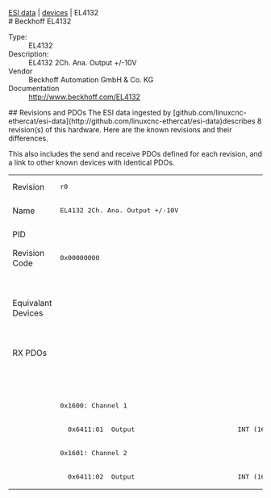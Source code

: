 <div class="nav"><a href="/esi-data">ESI data</a> | <a href="/esi-data/devices">devices</a> | EL4132</div>
#  Beckhoff EL4132

<dl>
  <dt>Type:</dt><dd>EL4132</dd>
  <dt>Description:</dt><dd>EL4132 2Ch. Ana. Output +/-10V</dd>
  <dt>Vendor</dt><dd>Beckhoff Automation GmbH & Co. KG</dd>
  <dt>Documentation</dt><dd><a href="http://www.beckhoff.com/EL4132">http://www.beckhoff.com/EL4132</a></dd>
</dl>
## Revisions and PDOs
The ESI data ingested by [github.com/linuxcnc-ethercat/esi-data](http://github.com/linuxcnc-ethercat/esi-data)describes 8 revision(s) of this hardware.  Here are the known revisions and their differences.

This also includes the send and receive PDOs defined for each revision, and a link to other known devices with identical PDOs.

<table>
<tr >
<td class="first">Revision</td>
<td ><pre>r0</pre></td>
<td ><pre>r1016</pre></td>
<td ><pre>r1017</pre></td>
<td ><pre>r1018</pre></td>
<td ><pre>r1019</pre></td>
<td ><pre>r1020</pre></td>
<td ><pre>r1021</pre></td>
<td ><pre>r9995</pre></td>
</tr>
<tr >
<td class="first">Name</td>
<td ><pre>EL4132 2Ch. Ana. Output +/-10V</pre></td>
<td  colspan=6 align="center"><pre>EL4132 2Ch. Ana. Output +/-10V, 16bit</pre></td>
<td ><pre>EL4132 2Ch. Ana. Output +/-10V</pre></td>
</tr>
<tr >
<td class="first">PID</td>
<td  colspan=8 align="center"><pre>0x10243052</pre></td>
</tr>
<tr >
<td class="first">Revision Code</td>
<td ><pre>0x00000000</pre></td>
<td ><pre>0x03f80000</pre></td>
<td ><pre>0x03f90000</pre></td>
<td ><pre>0x03fa0000</pre></td>
<td ><pre>0x03fb0000</pre></td>
<td ><pre>0x03fc0000</pre></td>
<td ><pre>0x03fd0000</pre></td>
<td ><pre>0x270b0000</pre></td>
</tr>
<tr >
<td class="first">Equivalant Devices</td>
<td ></td>
<td  colspan=2 align="center"><pre><a href="EL4102">EL4102 r1016</a><br/><a href="EL4102">EL4102 r1017</a><br/><a href="EL4112">EL4112 r1016</a><br/><a href="EL4112">EL4112 r1017</a><br/><a href="EL4112-0010">EL4112-0010 r1016</a><br/><a href="EL4112-0010">EL4112-0010 r1017</a><br/><a href="EL4122">EL4122 r1016</a><br/><a href="EL4122">EL4122 r1017</a></pre></td>
<td  colspan=2 align="center"><pre><a href="EL4102">EL4102 r1018</a><br/><a href="EL4102">EL4102 r1019</a><br/><a href="EL4112">EL4112 r1018</a><br/><a href="EL4112">EL4112 r1019</a><br/><a href="EL4112-0010">EL4112-0010 r1018</a><br/><a href="EL4112-0010">EL4112-0010 r1019</a><br/><a href="EL4122">EL4122 r1018</a><br/><a href="EL4122">EL4122 r1019</a></pre></td>
<td  colspan=2 align="center"><pre><a href="EL4102">EL4102 r1020</a><br/><a href="EL4102">EL4102 r1021</a><br/><a href="EL4112">EL4112 r1020</a><br/><a href="EL4112">EL4112 r1021</a><br/><a href="EL4112-0010">EL4112-0010 r1020</a><br/><a href="EL4112-0010">EL4112-0010 r1021</a><br/><a href="EL4122">EL4122 r1020</a><br/><a href="EL4122">EL4122 r1021</a></pre></td>
<td ></td>
</tr>
<tr class="rxpdo pdosection">
<td class="first" rowspan=6 valign=top>RX PDOs</td>
<td colspan=7 align="left"></td>
<td><pre>: </pre></td>
<td></td>
</tr>
<tr class="rxpdo pdosection">
<td  colspan=7 align="left"></td>
<td ><pre>: </pre></td>
</tr>
<tr class="rxpdo pdosection">
<td  colspan=7 align="left"><pre>0x1600: Channel 1</pre></td>
<td ></td>
</tr>
<tr class="rxpdo">
<td ><pre>  0x6411:01  Output                          INT (16 bits)</pre></td>
<td  colspan=2 align="left"></td>
<td  colspan=4 align="left"><pre>  0x6411:01  Output                          INT (16 bits)</pre></td>
<td ></td>
</tr>
<tr class="rxpdo pdosection">
<td  colspan=7 align="left"><pre>0x1601: Channel 2</pre></td>
<td ></td>
</tr>
<tr class="rxpdo">
<td ><pre>  0x6411:02  Output                          INT (16 bits)</pre></td>
<td  colspan=2 align="left"></td>
<td  colspan=4 align="left"><pre>  0x6411:02  Output                          INT (16 bits)</pre></td>
<td ></td>
</tr>
</table>
